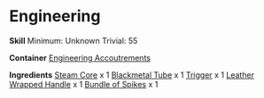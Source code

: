 <!-- TITLE: Spike Launcher -->
<!-- SUBTITLE:  -->
# Engineering
**Skill**
Minimum: Unknown
Trivial: 55

**Container**
[Engineering Accoutrements](engineering-accoutrements)

**Ingredients**
[Steam Core](steam-core) x 1
[Blackmetal Tube](blackmetal-tube) x 1
[Trigger](trigger) x 1
[Leather Wrapped Handle](leather-wrapped-handle) x 1
[Bundle of Spikes](bundle-of-spikes) x 1